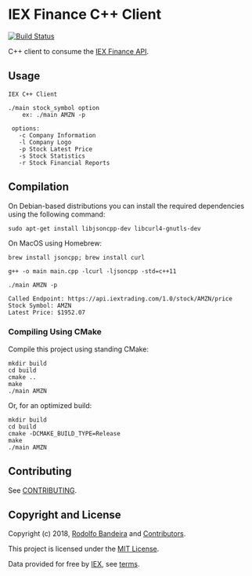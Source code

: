 IEX Finance C++ Client
===

[![Build Status](https://travis-ci.org/rodolfobandeira/iex-cpp-client.svg?branch=master)](https://travis-ci.org/rodolfobandeira/iex-cpp-client)

C++ client to consume the [IEX Finance API](https://iextrading.com/developer).

## Usage

```
IEX C++ Client 

./main stock_symbol option
    ex: ./main AMZN -p 

 options:
   -c Company Information
   -l Company Logo
   -p Stock Latest Price
   -s Stock Statistics
   -r Stock Financial Reports
```

## Compilation

On Debian-based distributions you can install the required dependencies using the following command:

`sudo apt-get install libjsoncpp-dev libcurl4-gnutls-dev`

On MacOS using Homebrew:

`brew install jsoncpp; brew install curl`

`g++ -o main main.cpp -lcurl -ljsoncpp -std=c++11`

`./main AMZN -p`

```
Called Endpoint: https://api.iextrading.com/1.0/stock/AMZN/price
Stock Symbol: AMZN
Latest Price: $1952.07
```

### Compiling Using CMake

Compile this project using standing CMake:

```
mkdir build
cd build
cmake ..
make
./main AMZN
```

Or, for an optimized build:

```
mkdir build
cd build
cmake -DCMAKE_BUILD_TYPE=Release
make
./main AMZN
```

## Contributing

See [CONTRIBUTING](CONTRIBUTING.md).

## Copyright and License

Copyright (c) 2018, [Rodolfo Bandeira](https://twitter.com/rodolfobandeira) and [Contributors](CHANGELOG.md).

This project is licensed under the [MIT License](LICENSE.md).

Data provided for free by [IEX](https://iextrading.com/developer), see [terms](https://iextrading.com/api-terms).
